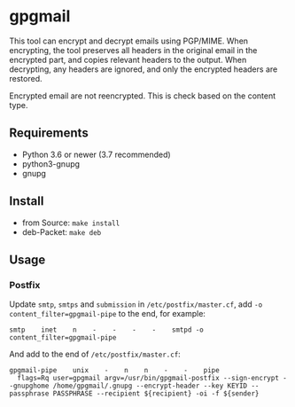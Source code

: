 # gpgmail

This tool can encrypt and decrypt emails using PGP/MIME. When encrypting,
the tool preserves all headers in the original email in the encrypted part, and
copies relevant headers to the output. When decrypting, any headers are
ignored, and only the encrypted headers are restored.

Encrypted email are not reencrypted. This is check based on the content type.


## Requirements

* Python 3.6 or newer (3.7 recommended)
* python3-gnupg
* gnupg


## Install

* from Source: ```make install```
* deb-Packet: ```make deb```


## Usage

### Postfix

Update ```smtp```, ```smtps``` and ```submission``` in ```/etc/postfix/master.cf```, add ```-o content_filter=gpgmail-pipe``` to the end, for example:

```
smtp    inet    n    -    -    -    -    smtpd -o content_filter=gpgmail-pipe
```

And add to the end of ```/etc/postfix/master.cf```:

```
gpgmail-pipe    unix    -    n    n    -    -    pipe
  flags=Rq user=gpgmail argv=/usr/bin/gpgmail-postfix --sign-encrypt --gnupghome /home/gpgmail/.gnupg --encrypt-header --key KEYID --passphrase PASSPHRASE --recipient ${recipient} -oi -f ${sender}
```
